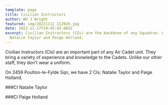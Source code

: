 ```yaml
---
template: page
title: Civilian Instructors
author: WO J Wright
featured: img/20221112_112026.jpg
date: 2022-11-17T19:45:43.603Z
excerpt: Civilian Instructors (CIs) are the backbone of any Squadron. We have 2;
  Natalie Taylor and Paige Holland.
---
```

C﻿ivilian Instructors (CIs) are an important part of any Air Cadet unit. They bring a variety of experience and knowledge to the Cadets. Unlike our other staff, they don't wear a uniform.

O﻿n 2459 Poulton-le-Fylde Sqn, we have 2 CIs; Natalie Taylor and Paige Holland.

\#﻿##CI Natalie Taylor



\#﻿##CI Paige Holland